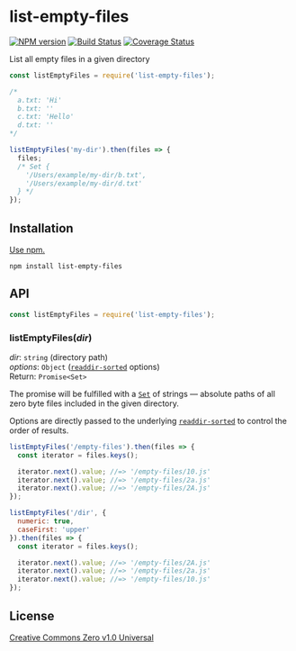 # list-empty-files

[![NPM version](https://img.shields.io/npm/v/list-empty-files.svg)](https://www.npmjs.com/package/list-empty-files)
[![Build Status](https://travis-ci.org/shinnn/list-empty-files.svg?branch=master)](https://travis-ci.org/shinnn/list-empty-files)
[![Coverage Status](https://img.shields.io/coveralls/shinnn/list-empty-files.svg)](https://coveralls.io/github/shinnn/list-empty-files?branch=master)

List all empty files in a given directory

```javascript
const listEmptyFiles = require('list-empty-files');

/*
  a.txt: 'Hi'
  b.txt: ''
  c.txt: 'Hello'
  d.txt: ''
*/

listEmptyFiles('my-dir').then(files => {
  files;
  /* Set {
    '/Users/example/my-dir/b.txt',
    '/Users/example/my-dir/d.txt'
  } */
});
```

## Installation

[Use npm.](https://docs.npmjs.com/cli/install)

```
npm install list-empty-files
```

## API

```javascript
const listEmptyFiles = require('list-empty-files');
```

### listEmptyFiles(*dir*)

*dir*: `string` (directory path)  
*options*: `Object` ([`readdir-sorted`](https://github.com/shinnn/readdir-sorted) options)  
Return: `Promise<Set>`

The promise will be fulfilled with a [`Set`](https://developer.mozilla.org/docs/Web/JavaScript/Reference/Global_Objects/Set) of strings — absolute paths of all zero byte files included in the given directory.

Options are directly passed to the underlying [`readdir-sorted`](https://github.com/shinnn/readdir-sorted#readdirsortedpath--options) to control the order of results.

```javascript
listEmptyFiles('/empty-files').then(files => {
  const iterator = files.keys();

  iterator.next().value; //=> '/empty-files/10.js'
  iterator.next().value; //=> '/empty-files/2a.js'
  iterator.next().value; //=> '/empty-files/2A.js'
});

listEmptyFiles('/dir', {
  numeric: true,
  caseFirst: 'upper'
}).then(files => {
  const iterator = files.keys();

  iterator.next().value; //=> '/empty-files/2A.js'
  iterator.next().value; //=> '/empty-files/2a.js'
  iterator.next().value; //=> '/empty-files/10.js'
});
```

## License

[Creative Commons Zero v1.0 Universal](https://creativecommons.org/publicdomain/zero/1.0/deed)
